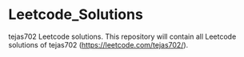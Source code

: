 # Leetcode_Solutions
tejas702 Leetcode solutions.
This repository will contain all Leetcode solutions of tejas702 (https://leetcode.com/tejas702/).